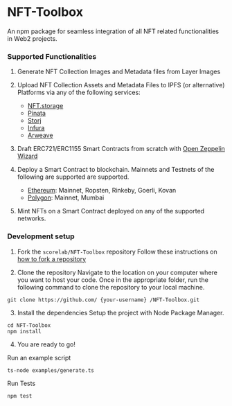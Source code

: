 # NFT-Toolbox

An npm package for seamless integration of all NFT related functionalities in Web2 projects.

### Supported Functionalities

1.  Generate NFT Collection Images and Metadata files from Layer Images
2.  Upload NFT Collection Assets and Metadata Files to IPFS (or alternative) Platforms via any of the following services:

    -   [NFT.storage](https://nft.storage/)
    -   [Pinata](https://www.pinata.cloud/)
    -   [Storj](https://landing.storj.io/permanently-pin-with-storj-dcs)
    -   [Infura](https://infura.io/product/ipfs)
    -   [Arweave](https://www.arweave.org/)
3.  Draft ERC721/ERC1155 Smart Contracts from scratch with [Open Zeppelin Wizard](https://github.com/OpenZeppelin/contracts-wizard)
4.  Deploy a Smart Contract to blockchain. Mainnets and Testnets of the following are supported are supported.
    -   [Ethereum](https://ethereum.org/): Mainnet, Ropsten, Rinkeby, Goerli, Kovan
    -   [Polygon](https://polygon.technology/): Mainnet, Mumbai
5.  Mint NFTs on a Smart Contract deployed on any of the supported networks.

### Development setup

1. Fork the `scorelab/NFT-Toolbox` repository
   Follow these instructions on [how to fork a repository](https://help.github.com/en/articles/fork-a-repo)

2. Clone the repository
   Navigate to the location on your computer where you want to host your code. Once in the appropriate folder, run the following command to clone the repository to your local machine.

```
git clone https://github.com/ {your-username} /NFT-Toolbox.git
```

3. Install the dependencies
   Setup the project with Node Package Manager.

```
cd NFT-Toolbox
npm install
```

4. You are ready to go!

Run an example script

```
ts-node examples/generate.ts
```

Run Tests

```
npm test
```
